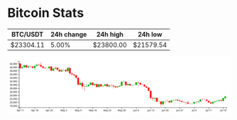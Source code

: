 # Bitcoin Stats

BTC/USDT|24h change|24h high|24h low|
|---|---|---|---|
|$23304.11|5.00%|$23800.00|$21579.54|

<img src="./chart.svg">
